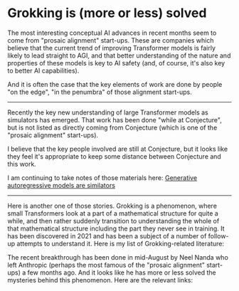 # Grokking is (more or less) solved

The most interesting conceptual AI advances in recent months seem to come from "prosaic alignment" start-ups. 
These are companies which believe that the current trend of improving Transformer models is fairly likely to lead straight to AGI, 
and that better understanding of the nature and properties of these models is key to AI safety (and, of course, it's also key to better AI capabilities).

And it is often the case that the key elements of work are done by people "on the edge", "in the penumbra" of those alignment start-ups.

---

Recently the key new understanding of large Transformer models as simulators has emerged. 
That work has been done "while at Conjecture", but is not listed as directly coming from Conjecture 
(which is one of the "prosaic alignment" start-ups). 

I believe that the key people involved are still at Conjecture, but it looks like they feel it's
appropriate to keep some distance between Conjecture and this work. 

I am continuing to take notes of those materials here: [Generative autoregressive models are similators](../../tree/main/Generative-autoregressive-models-are-similators)

---

Here is another one of those stories. Grokking is a phenomenon, where small Transformers look at a part of a mathematical structure for quite a while, 
and then rather suddenly transition to understanding the whole of that mathematical structure including the part they never see in training. 
It has been discovered in 2021 and has been a subject of a number of follow-up attempts to understand it. Here is my list of
Grokking-related literature: 

The recent breakthrough has been done in mid-August by Neel Nanda who left Anthropic (perhaps the most famous of the "prosaic alignment" start-ups) a few months ago. 
And it looks like he has more or less solved the mysteries behind this phenomenon. Here are the relevant links:
